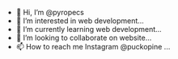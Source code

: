 - 👋 Hi, I’m @pyropecs
- 👀 I’m interested in web development...
- 🌱 I’m currently learning web development...
- 💞️ I’m looking to collaborate on website...
- 📫 How to reach me Instagram @puckopine ...

<!---
pyropecs/pyropecs is a ✨ special ✨ repository because its `README.md` (this file) appears on your GitHub profile.
You can click the Preview link to take a look at your changes.
--->
